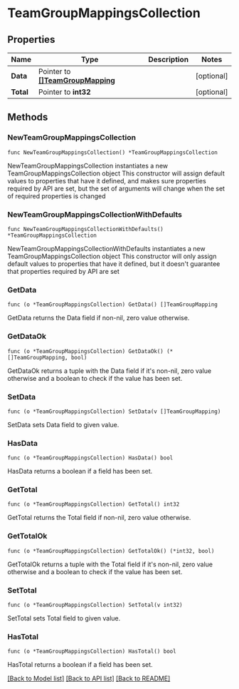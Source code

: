 # TeamGroupMappingsCollection

## Properties

Name | Type | Description | Notes
------------ | ------------- | ------------- | -------------
**Data** | Pointer to [**[]TeamGroupMapping**](TeamGroupMapping.md) |  | [optional] 
**Total** | Pointer to **int32** |  | [optional] 

## Methods

### NewTeamGroupMappingsCollection

`func NewTeamGroupMappingsCollection() *TeamGroupMappingsCollection`

NewTeamGroupMappingsCollection instantiates a new TeamGroupMappingsCollection object
This constructor will assign default values to properties that have it defined,
and makes sure properties required by API are set, but the set of arguments
will change when the set of required properties is changed

### NewTeamGroupMappingsCollectionWithDefaults

`func NewTeamGroupMappingsCollectionWithDefaults() *TeamGroupMappingsCollection`

NewTeamGroupMappingsCollectionWithDefaults instantiates a new TeamGroupMappingsCollection object
This constructor will only assign default values to properties that have it defined,
but it doesn't guarantee that properties required by API are set

### GetData

`func (o *TeamGroupMappingsCollection) GetData() []TeamGroupMapping`

GetData returns the Data field if non-nil, zero value otherwise.

### GetDataOk

`func (o *TeamGroupMappingsCollection) GetDataOk() (*[]TeamGroupMapping, bool)`

GetDataOk returns a tuple with the Data field if it's non-nil, zero value otherwise
and a boolean to check if the value has been set.

### SetData

`func (o *TeamGroupMappingsCollection) SetData(v []TeamGroupMapping)`

SetData sets Data field to given value.

### HasData

`func (o *TeamGroupMappingsCollection) HasData() bool`

HasData returns a boolean if a field has been set.

### GetTotal

`func (o *TeamGroupMappingsCollection) GetTotal() int32`

GetTotal returns the Total field if non-nil, zero value otherwise.

### GetTotalOk

`func (o *TeamGroupMappingsCollection) GetTotalOk() (*int32, bool)`

GetTotalOk returns a tuple with the Total field if it's non-nil, zero value otherwise
and a boolean to check if the value has been set.

### SetTotal

`func (o *TeamGroupMappingsCollection) SetTotal(v int32)`

SetTotal sets Total field to given value.

### HasTotal

`func (o *TeamGroupMappingsCollection) HasTotal() bool`

HasTotal returns a boolean if a field has been set.


[[Back to Model list]](../README.md#documentation-for-models) [[Back to API list]](../README.md#documentation-for-api-endpoints) [[Back to README]](../README.md)


